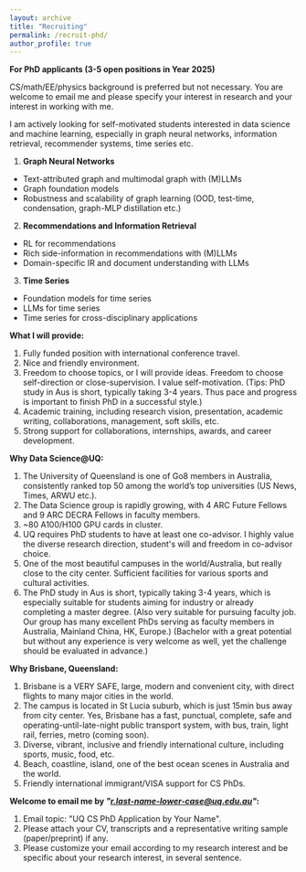 ```yaml
---
layout: archive
title: "Recruiting"
permalink: /recruit-phd/
author_profile: true
---
```

**For PhD applicants (3-5 open positions in Year 2025)**
  
CS/math/EE/physics background is preferred but not necessary. You are welcome to email me and please specify your interest in research and your interest in working with me.

I am actively looking for self-motivated students interested in data science and machine learning, especially in graph neural networks, information retrieval, recommender systems, time series etc.

1. **Graph Neural Networks**
  * Text-attributed graph and multimodal graph with (M)LLMs
  * Graph foundation models
  * Robustness and scalability of graph learning (OOD, test-time, condensation, graph-MLP distillation etc.)
2. **Recommendations and Information Retrieval**
  * RL for recommendations
  * Rich side-information in recommendations with (M)LLMs
  * Domain-specific IR and document understanding with LLMs
3. **Time Series**
  * Foundation models for time series
  * LLMs for time series
  * Time series for cross-disciplinary applications

**What I will provide:**
1. Fully funded position with international conference travel.
2. Nice and friendly environment.
3. Freedom to choose topics, or I will provide ideas. Freedom to choose self-direction or close-supervision. I value self-motivation. (Tips: PhD study in Aus is short, typically taking 3-4 years. Thus pace and progress is important to finish PhD in a successful style.)
4. Academic training, including research vision, presentation, academic writing, collaborations, management, soft skills, etc.
5. Strong support for collaborations, internships, awards, and career development.

**Why Data Science@UQ:**
1. The University of Queensland is one of Go8 members in Australia, consistently ranked top 50 among the world’s top universities (US News, Times, ARWU etc.).
2. The Data Science group is rapidly growing, with 4 ARC Future Fellows and 9 ARC DECRA Fellows in faculty members.
3. ~80 A100/H100 GPU cards in cluster.
4. UQ requires PhD students to have at least one co-advisor. I highly value the diverse research direction, student's will and freedom in co-advisor choice.
5. One of the most beautiful campuses in the world/Australia, but really close to the city center. Sufficient facilities for various sports and cultural activities.
6. The PhD study in Aus is short, typically taking 3-4 years, which is especially suitable for students aiming for industry or already completing a master degree. (Also very suitable for pursuing faculty job. Our group has many excellent PhDs serving as faculty members in Australia, Mainland China, HK, Europe.) (Bachelor with a great potential but without any experience is very welcome as well, yet the challenge should be evaluated in advance.)

**Why Brisbane, Queensland:**
1. Brisbane is a VERY SAFE, large, modern and convenient city, with direct flights to many major cities in the world.
2. The campus is located in St Lucia suburb, which is just 15min bus away from city center. Yes, Brisbane has a fast, punctual, complete, safe and operating-until-late-night public transport system, with bus, train, light rail, ferries, metro (coming soon).
3. Diverse, vibrant, inclusive and friendly international culture, including sports, music, food, etc.
4. Beach, coastline, island, one of the best ocean scenes in Australia and the world.
5. Friendly international immigrant/VISA support for CS PhDs.

**Welcome to email me by *"r.last-name-lower-case@uq.edu.au"*:**
1. Email topic: "UQ CS PhD Application by Your Name".
2. Please attach your CV, transcripts and a representative writing sample (paper/preprint) if any.
3. Please customize your email according to my research interest and be specific about your research interest, in several sentence.